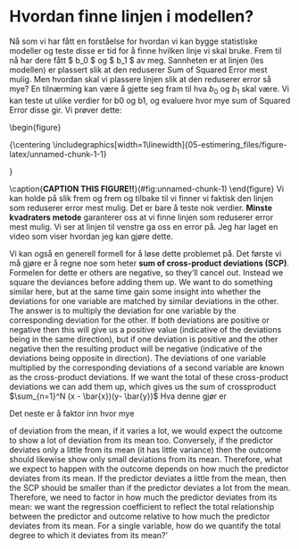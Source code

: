 # Hvordan finne linjen i modellen?
Nå som vi har fått en forståelse for hvordan vi kan bygge statistiske modeller og teste disse er tid for å finne hvilken linje vi skal bruke. Frem til nå har dere fått $ b_0 $ og $ b_1 $ av meg. Sannheten er at linjen (les modellen) er plassert slik at den reduserer Sum of Squared Error mest mulig. Men hvordan skal vi plassere linjen slik at den reduserer error så mye? En tilnærming kan være å gjette seg fram til hva $b_0$ og $b_1$ skal være. Vi kan teste ut ulike verdier for b0 og b1, og evaluere hvor mye sum of Squared Error disse gir. Vi prøver dette:


\begin{figure}

{\centering \includegraphics[width=1\linewidth]{05-estimering_files/figure-latex/unnamed-chunk-1-1} 

}

\caption{**CAPTION THIS FIGURE!!**}(\#fig:unnamed-chunk-1)
\end{figure}
Vi kan holde på slik frem og frem og tilbake til vi finner vi faktisk den linjen som reduserer error mest mulig. Det er bare å teste nok verdier. **Minste kvadraters metode** garanterer oss at vi finne linjen som reduserer error mest mulig. Vi ser at linjen til venstre ga oss en error på. Jeg har laget en video som viser hvordan jeg kan gjøre dette.

Vi kan også en generell formell for å løse dette problemet på. Det første vi må gjøre er å regne noe som heter **sum of cross-product deviations (SCP)**. Formelen for dette er others are negative, so they’ll cancel out. Instead we
square the deviances before adding them up. We want to do something similar here, but at the
same time gain some insight into whether the deviations for one variable are matched by similar
deviations in the other. The answer is to multiply the deviation for one variable by the corresponding
deviation for the other. If both deviations are positive or negative then this will give us
a positive value (indicative of the deviations being in the same direction), but if one deviation is
positive and the other negative then the resulting product will be negative (indicative of the
deviations being opposite in direction). The deviations of one variable multiplied by the corresponding
deviations of a second variable are known as the cross-product deviations. If we want
the total of these cross-product deviations we can add them up, which gives us the sum of crossproduct
 $\sum_{n=1}^N (x - \bar{x})(y- \bar{y})$ Hva denne gjør er 
 
 
 Det neste er å faktor inn hvor mye 
 
 
 
 of deviation from the mean, if it varies a lot, we would expect the outcome
to show a lot of deviation from its mean too. Conversely, if the predictor deviates only a little from
its mean (it has little variance) then the outcome should likewise show only small deviations from
its mean. Therefore, what we expect to happen with the outcome depends on how much the predictor
deviates from its mean. If the predictor deviates a little from the mean, then the SCP should be
smaller than if the predictor deviates a lot from the mean. Therefore, we need to factor in how much
the predictor deviates from its mean: we want the regression coefficient to reflect the total relationship
between the predictor and outcome relative to how much the predictor deviates from its mean.
For a single variable, how do we quantify the total degree to which it deviates from its mean?’
 













